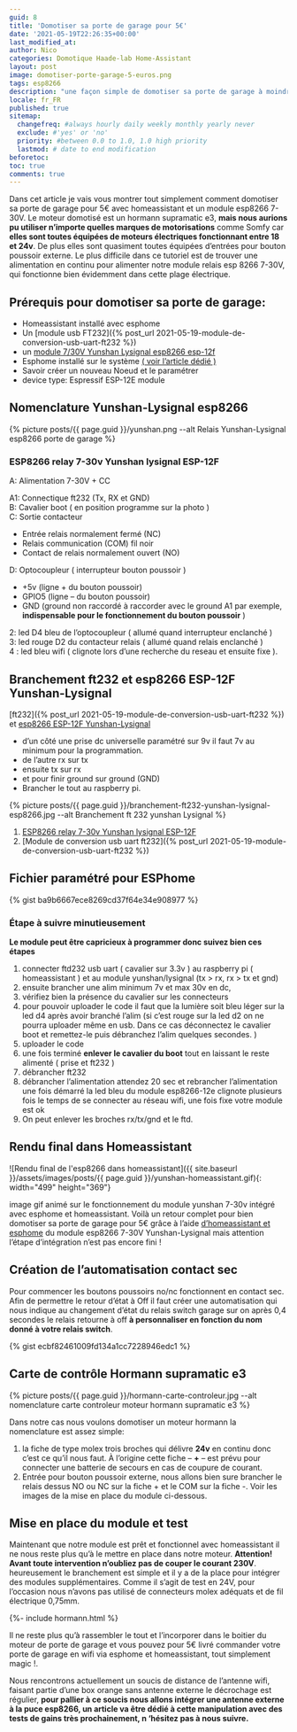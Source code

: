 ```yaml
---
guid: 8
title: 'Domotiser sa porte de garage pour 5€'
date: '2021-05-19T22:26:35+00:00'
last_modified_at:
author: Nico
categories: Domotique Haade-lab Home-Assistant
layout: post
image: domotiser-porte-garage-5-euros.png
tags: esp8266
description: "une façon simple de domotiser sa porte de garage à moindre coût grâce à un module esp8266"
locale: fr_FR
published: true
sitemap:
  changefreq: #always hourly daily weekly monthly yearly never
  exclude: #'yes' or 'no'
  priority: #between 0.0 to 1.0, 1.0 high priority
  lastmod: # date to end modification
beforetoc:
toc: true
comments: true
---
```

Dans cet article je vais vous montrer tout simplement comment domotiser sa porte de garage pour 5€ avec homeassistant et un module esp8266 7-30V. Le moteur domotisé est un hormann supramatic e3, **mais nous aurions pu utiliser n’importe quelles marques de motorisations** comme Somfy car **<span class="has-inline-color has-luminous-vivid-orange-color">elles sont toutes équipées de moteurs électriques fonctionnant entre 18 et 24v</span>**. De plus elles sont quasiment toutes équipées d’entrées pour bouton poussoir externe. Le plus difficile dans ce tutoriel est de trouver une alimentation en continu pour alimenter notre module relais esp 8266 7-30V, qui fonctionne bien évidemment dans cette plage électrique.

## Prérequis pour domotiser sa porte de garage:

- Homeassistant installé avec esphome
- Un [module usb FT232]({% post_url 2021-05-19-module-de-conversion-usb-uart-ft232 %})
- un [module 7/30V Yunshan Lysignal esp8266 esp-12f](https://www.haade.fr/produit/relais-7-30v-yunshan-lysignal/)
- Esphome installé sur le système [( voir l’article dédié )](https://www.haade.fr/blog/tutoriel-domotique-electronique/domotique-smarthome-jeedom-homeassistant/protocoles/esphome-et-homeassistant/)
- Savoir créer un nouveau Noeud et le paramétrer
- device type: Espressif ESP-12E module

## Nomenclature Yunshan-Lysignal esp8266

{% picture posts/{{ page.guid }}/yunshan.png --alt Relais Yunshan-Lysignal esp8266 porte de garage %}

### ESP8266 relay 7-30v Yunshan lysignal ESP-12F

A: Alimentation 7-30V + CC

A1: Connectique ft232 (Tx, RX et GND)  
B: Cavalier boot ( en position programme sur la photo )  
C: Sortie contacteur

- Entrée relais normalement fermé (NC)
- Relais communication (COM) fil noir
- Contact de relais normalement ouvert (NO)

D: Optocoupleur ( interrupteur bouton poussoir )

- +5v (ligne + du bouton poussoir)
- GPIO5 (ligne – du bouton poussoir)
- GND (ground non raccordé à raccorder avec le ground A1 par exemple, **indispensable pour le fonctionnement du bouton poussoir** )

2: led D4 bleu de l’optocoupleur ( allumé quand interrupteur enclanché )  
3: led rouge D2 du contacteur relais ( allumé quand relais enclanché )  
4 : led bleu wifi ( clignote lors d’une recherche du reseau et ensuite fixe ).

## Branchement ft232 et esp8266 ESP-12F Yunshan-Lysignal

[ft232]({% post_url 2021-05-19-module-de-conversion-usb-uart-ft232 %})
et
[esp8266 ESP-12F Yunshan-Lysignal](https://www.haade.fr/produit/relais-7-30v-yunshan-lysignal/)

- d’un côté une prise dc universelle paramétré sur 9v il faut 7v au minimum pour la programmation.
- de l’autre rx sur tx
- ensuite tx sur rx
- et pour finir ground sur ground (GND)
- Brancher le tout au raspberry pi.

{% picture posts/{{ page.guid }}/branchement-ft232-yunshan-lysignal-esp8266.jpg --alt Branchement ft 232 yunshan Lysignal %}

1. [ESP8266 relay 7-30v Yunshan lysignal ESP-12F](https://www.haade.fr/go/8933-32738602028)
2. [Module de conversion usb uart ft232]({% post_url 2021-05-19-module-de-conversion-usb-uart-ft232 %})

## Fichier paramétré pour ESPhome

{% gist ba9b6667ece8269cd37f64e34e908977 %}

### Étape à suivre minutieusement

**Le module peut être capricieux à programmer donc suivez bien ces étapes**

1. connecter ftd232 usb uart ( cavalier sur 3.3v ) au raspberry pi ( homeassistant ) et au module yunshan/lysignal (tx &gt; rx, rx &gt; tx et gnd)
2. ensuite brancher une alim minimum 7v et max 30v en dc,
3. vérifiez bien la présence du cavalier sur les connecteurs
4. pour pouvoir uploader le code il faut que la lumière soit bleu léger sur la led d4 après avoir branché l’alim (si c’est rouge sur la led d2 on ne pourra uploader même en usb. Dans ce cas déconnectez le cavalier boot et remettez-le puis débranchez l’alim quelques secondes. )
5. uploader le code
6. une fois terminé **enlever le cavalier du boot** tout en laissant le reste alimenté ( prise et ft232 )
7. débrancher ft232
8. débrancher l’alimentation attendez 20 sec et rebrancher l’alimentation une fois démarré la led bleu du module esp8266-12e clignote plusieurs fois le temps de se connecter au réseau wifi, une fois fixe votre module est ok
9. On peut enlever les broches rx/tx/gnd et le ftd.

## Rendu final dans Homeassistant

![Rendu final de l'esp8266 dans homeassistant]({{ site.baseurl }}/assets/images/posts/{{ page.guid }}/yunshan-homeassistant.gif){: width="499" height="369"}

image gif animé sur le fonctionnement du module yunshan 7-30v intégré avec esphome et homeassistant. Voilà un retour complet pour bien domotiser sa porte de garage pour 5€ grâce à l’aide [d’homeassistant et esphome](https://www.haade.fr/blog/tutoriel-domotique-electronique/domotique-smarthome-jeedom-homeassistant/protocoles/esphome-et-homeassistant/) du module esp8266 7-30V Yunshan-Lysignal mais attention l’étape d’intégration n’est pas encore fini !

## Création de l’automatisation contact sec

Pour commencer les boutons poussoirs no/nc fonctionnent en contact sec. Afin de permettre le retour d’état à Off il faut créer une automatisation qui nous indique au changement d’état du relais switch garage sur on après 0,4 secondes le relais retourne à off **à personnaliser en fonction du nom donné à votre relais switch**.

{% gist ecbf82461009fd134a1cc7228946edc1 %}

## Carte de contrôle Hormann supramatic e3

{% picture posts/{{ page.guid }}/hormann-carte-controleur.jpg --alt nomenclature carte controleur moteur hormann supramatic e3 %}

Dans notre cas nous voulons domotiser un moteur hormann la nomenclature est assez simple:

1. la fiche de type molex trois broches qui délivre **24v** en continu donc c’est ce qu’il nous faut. À l’origine cette fiche – **+** – est prévu pour connecter une batterie de secours en cas de coupure de courant.
2. Entrée pour bouton poussoir externe, nous allons bien sure brancher le relais dessus NO ou NC sur la fiche + et le COM sur la fiche -. Voir les images de la mise en place du module ci-dessous.

## Mise en place du module et test

Maintenant que notre module est prêt et fonctionnel avec homeassistant il ne nous reste plus qu’à le mettre en place dans notre moteur. **Attention! Avant toute intervention n’oubliez pas de couper le courant 230V**. heureusement le branchement est simple et il y a de la place pour intégrer des modules supplémentaires. Comme il s’agit de test en 24V, pour l’occasion nous n’avons pas utilisé de connecteurs molex adéquats et de fil électrique 0,75mm.

{%- include hormann.html %}

Il ne reste plus qu’à rassembler le tout et l’incorporer dans le boitier du moteur de porte de garage et vous pouvez pour 5€ livré commander votre porte de garage en wifi via esphome et homeassistant, tout simplement magic !.

Nous rencontrons actuellement un soucis de distance de l’antenne wifi, faisant partie d’une box orange sans antenne externe le décrochage est régulier, **pour pallier à ce soucis nous allons intégrer une antenne externe à la puce esp8266, un article va être dédié à cette manipulation avec des tests de gains très prochainement, n ‘hésitez pas à nous suivre.**
